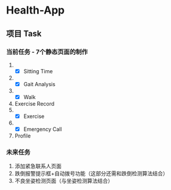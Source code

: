 # Health-App

## 项目 Task
### 当前任务 - 7个静态页面的制作
1. - [x] Sitting Time
2. - [x] Gait Analysis
3. - [x] Walk
4. Exercise Record
5. - [x] Exercise
6. - [x] Emergency Call
7. Profile

### 未来任务
1. 添加紧急联系人页面
2. 跌倒报警提示框+自动拨号功能（这部分还需和跌倒检测算法结合）
3. 不良坐姿检测页面（与坐姿检测算法结合）


